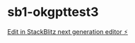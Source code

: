 # sb1-okgpttest3

[Edit in StackBlitz next generation editor ⚡️](https://stackblitz.com/~/github.com/johnmo17301909990/sb1-okgpttest3)